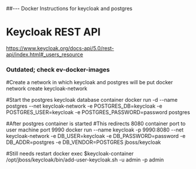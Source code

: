 ##--- Docker Instructions for keycloak and postgres

# Keycloak REST API

https://www.keycloak.org/docs-api/5.0/rest-api/index.html#_users_resource


### Outdated; check ev-docker-images

#Create a network in which keycloak and postgres will be put
docker network create keycloak-network

#Start the postgres keycloak database container
docker run -d --name postgres --net keycloak-network -e POSTGRES_DB=keycloak -e POSTGRES_USER=keycloak -e POSTGRES_PASSWORD=password postgres


#After postgres container is started
#This redirects 8080 container port to user machine port 9990
docker run --name keycloak -p 9990:8080 --net keycloak-network -e DB_USER=keycloak -e DB_PASSWORD=password -e DB_ADDR=postgres -e DB_VENDOR=POSTGRES jboss/keycloak


#Still needs restart
docker exec $keycloak-container /opt/jboss/keycloak/bin/add-user-keycloak.sh -u admin -p admin